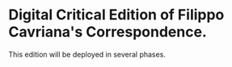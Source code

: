 # Digital Critical Edition of Filippo Cavriana's Correspondence.
This edition will be deployed in several phases. 
